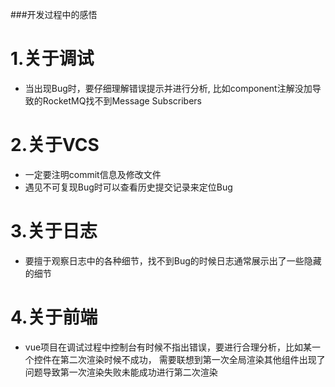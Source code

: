 ###开发过程中的感悟
# 1.关于调试
- 当出现Bug时，要仔细理解错误提示并进行分析,
  比如component注解没加导致的RocketMQ找不到Message Subscribers
# 2.关于VCS
- 一定要注明commit信息及修改文件
- 遇见不可复现Bug时可以查看历史提交记录来定位Bug
# 3.关于日志
- 要擅于观察日志中的各种细节，找不到Bug的时候日志通常展示出了一些隐藏的细节
# 4.关于前端
- vue项目在调试过程中控制台有时候不指出错误，要进行合理分析，比如某一个控件在第二次渲染时候不成功，
  需要联想到第一次全局渲染其他组件出现了问题导致第一次渲染失败未能成功进行第二次渲染
